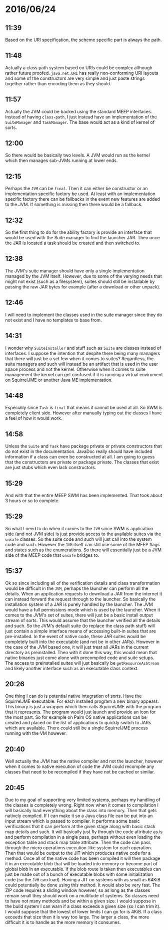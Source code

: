 # 2016/06/24

## 11:39

Based on the URI specification, the scheme specific part is always the path.

## 11:48

Actually a class path system based on URIs could be complex although rather
future proofed. `java.net.URI` has really non-conforming URI layouts and some
of the constructors are very simple and just paste strings together rather
than encoding them as they should.

## 11:57

Actually the JVM could be backed using the standard MEEP interfaces. Instead of
having `class-path`, I just instead have an implementation of the
`SuiteManager` and `TaskManager`. The base would act as a kind of kernel of
sorts.

## 12:00

So there would be basically two levels. A JVM would run as the kernel which
then manages sub-JVMs running at lower ends.

## 12:15

Perhaps the `JVM` can be `final`. Then it can either be constructor or an
implementation specific factory be used. At least with an implementation
specific factory there can be fallbacks in the event new features are added
to the JVM. If something is missing then there would be a fallback.

## 12:32

So the first thing to do for the ability factory is provide an interface that
would be used with the Suite manager to find the launcher JAR. Then once the
JAR is located a task should be created and then switched to.

## 12:38

The JVM's suite manager should have only a single implementation managed by
the JVM itself. However, due to some of the varying needs that might not exist
(such as a filesystem), suites should still be installable by passing the raw
JAR bytes for example (after a download or other unpack).

## 12:46

I will need to implement the classes used in the suite manager since they do
not exist and I have no templates to base from.

## 14:31

I wonder why `SuiteInstaller` and stuff such as `Suite` are classes instead
of interfaces. I suppose the intention that despite there being many managers
that there will just be a set few when it comes to suites? Regardless, the
suite managers and such will instead be an artifact that is used in the
user space process and not the kernel. Otherwise when it comes to suite
management the kernel can get confused if it is running a virtual enviroment
on SquirrelJME or another Java ME implementation.

## 14:48

Especially since `Task` is `final` that means it cannot be used at all. So
SWM is completely client side. However after manually typing out the classes
I have a feel of how it would work.

## 14:58

Unless the `Suite` and `Task` have package private or private constructors that
do not exist in the documentation. JavaDoc really should have included
information if a class can even be constructed at all. I am going to guess that
the constructors are private or package private. The classes that exist are
just stubs which even lack constructors.

## 15:29

And with that the entire MEEP SWM has been implemented. That took about 3 hours
or so to complete.

## 15:29

So what I need to do when it comes to the `JVM` since SWM is application side
(and not JVM side) is just provide access to the available suites via the
`unsafe` classes. So the suite code and such will just call into the system
code and such. However the `JVM` itself can still use some of the MEEP flags
and states such as the enumerations. So there will essentially just be a JVM
side of the MEEP code that `unsafe` bridges to.

## 15:37

Ok so since including all of the verification details and class transformation
would be difficult in the `JVM`, perhaps the launcher can perform all the
details. When an application requests to download a JAR from the internet it
can instead forward the request through to the launcher. So basically the
installation system of a JAR is purely handled by the launcher. The JVM would
have a full permissions mode which is used by the launcher. When it comes to
the JVM's set of suites, there will just be a basic install output stream of
sorts. This would assume that the launcher verified all the details and such.
So the JVM's default suite (to replace the class path stuff) will just
contain a simple interface means of accessing built-in suites that are
pre-installed. In the event of native code, these JAR suites would be
completely built into the executable (and not be in other JARs). However in the
case of the JVM based one, it will just treat all JARs in the current
directory as preinstalled. Then with it done this way, this would mean that
native binaries just come alone with precompiled code and suite setups. The
access to preinstalled suites will just basically be `getResourceAsStream`
and likely another interface such as an executable class context.

## 20:26

One thing I can do is potential native integration of sorts. Have the
SquirrelJME executable. For each installed program a new binary appears. This
binary is just a wrapper which then calls SquirrelJME with the program that
it represents. The program would just launch and provide an icon for the
most part. So for example on Palm OS native applications can be created and
placed on the list of applications to quickly switch to JARs which are
available. There could still be a single SquirrelJME process running with the
VM however.

## 20:40

Well actually the JVM has the native compiler and not the launcher, however
when it comes to native execution of code the JVM could recompile any classes
that need to be recompiled if they have not be cached or similar.

## 20:45

Due to my goal of supporting very limited systems, perhaps my handling of the
classes is completely wrong. Right now when it comes to compilation I will
basically load everything about the class into memory. Then that gets
natively compiled. If I can make it so a Java class file can be put into an
input stream which is passed to compiler. It performs some basic verifications
that it can perform at the given stage along with basic stack map details and
such. It will basically just fly through the code attribute as is and perform
compilation in a single pass, perhaps without even loading the exception table
and stack map table attribute. Then the code can pass through the micro
operations execution-like system for each operation. Then that would be
output to the JIT which produces native code for a method. Once all of the
native code has been compiled it will then package it in an executable blob
that will be loaded into memory or become part of global blob in an executable.
If the blob route is taken then executables can just be made out of a bunch
of executable blobs with some initialization code (so the `JVM` can load).
Having a JIT on systems with as small as 64KiB could potentially be done using
this method. It would also be very fast. The ZIP code requires a sliding
window however, so as long as the classes remain small they should work on
a multitude of systems. So classes need to have not many methods and be within
a given size. I would suppose in the build system I can warn if a class
exceeds a given size (so I can trim it). I would suppose that the lowest of
lower limits I can go for is 4KiB. If a class exceeds that size then it is
way too large. The larger a class, the more difficult it is to handle as the
more memory it consumes.

